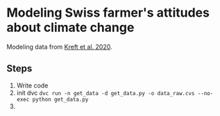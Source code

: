 # Modeling Swiss farmer's attitudes about climate change

Modeling data from [Kreft et al. 2020](https://www.sciencedirect.com/science/article/pii/S2352340920303048).

## Steps

1. Write code
2. init dvc 
   `dvc run -n get_data -d get_data.py -o data_raw.cvs --no-exec python get_data.py`
3. 